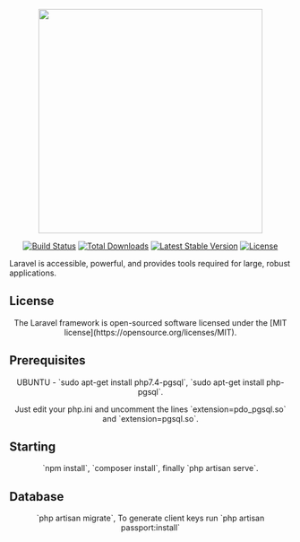 <p align="center"><a href="https://laravel.com" target="_blank"><img src="https://raw.githubusercontent.com/laravel/art/master/logo-lockup/5%20SVG/2%20CMYK/1%20Full%20Color/laravel-logolockup-cmyk-red.svg" width="400"></a></p>

<p align="center">
<a href="https://travis-ci.org/laravel/framework"><img src="https://travis-ci.org/laravel/framework.svg" alt="Build Status"></a>
<a href="https://packagist.org/packages/laravel/framework"><img src="https://img.shields.io/packagist/dt/laravel/framework" alt="Total Downloads"></a>
<a href="https://packagist.org/packages/laravel/framework"><img src="https://img.shields.io/packagist/v/laravel/framework" alt="Latest Stable Version"></a>
<a href="https://packagist.org/packages/laravel/framework"><img src="https://img.shields.io/packagist/l/laravel/framework" alt="License"></a>
</p>

Laravel is accessible, powerful, and provides tools required for large, robust applications.

## License
<p align="center">
    The Laravel framework is open-sourced software licensed under the [MIT license](https://opensource.org/licenses/MIT).
</p>

## Prerequisites
<p align="center">
    UBUNTU - `sudo apt-get install php7.4-pgsql`, `sudo apt-get install php-pgsql`.
</p>
<p align="center">
    Just edit your php.ini and uncomment the lines `extension=pdo_pgsql.so` and `extension=pgsql.so`.
</p>

## Starting
<p align="center">
    `npm install`, `composer install`, finally `php artisan serve`.
</p>

## Database
<p align="center">
    `php artisan migrate`, To generate client keys run `php artisan passport:install`
</p>

